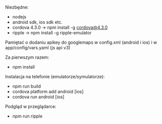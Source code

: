 Niezbędne:
- nodejs
- android sdk, ios sdk etc.
- cordova 4.3.0 -> npm install -g cordova@4.3.0
- ripple -> npm install -g ripple-emulator

Pamiętać o dodaniu apikey do googlemaps w config.xml (android i ios) i w app/config/vars.yaml (js api v3)

Za pierwszym razem:
- npm install

Instalacja na telefonie (emulatorze/symulatorze):
- npm run build
- cordova platform add android [ios]
- cordova run android [ios]

Podgląd w przeglądarce:
- npm run ripple

